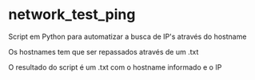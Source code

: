 # network_test_ping
Script em Python para automatizar a busca de IP's através do hostname

Os hostnames tem que ser repassados através de um .txt

O resultado do script é um .txt com o hostname informado e o IP
